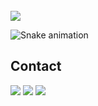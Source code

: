 </br>

 <div>
 
  <img align="center"  src="https://github-readme-stats.vercel.app/api?username=AlehKhvasko&show_icons=true&theme=dark&include_all_commits=true&count_private=true&hide=issues"/>
</div>

 ![Snake animation](https://github.com/eagrundy/eagrundy/blob/output/github-contribution-grid-snake.svg)
## Contact 
<div> 
  <a href="https://www.linkedin.com/in/aleh-khvasko/" target="_blank"><img src="https://img.shields.io/badge/-LinkedIn-%230077B5?style=for-the-badge&logo=linkedin&logoColor=white" target="_blank"></a>
  <a href = "mailto: dev.khvasko@gmail.com"><img src="https://img.shields.io/badge/-Gmail-%23333?style=for-the-badge&logo=gmail" target="_blank"></a>
    <a href = "mailto: dev.khvasko@gmail.com"><img src="https://img.shields.io/badge/-profile-%23333?style=for-the-badge&logo=icon&logoColor=white" target="_blank"></a>
 </br>
</br>
